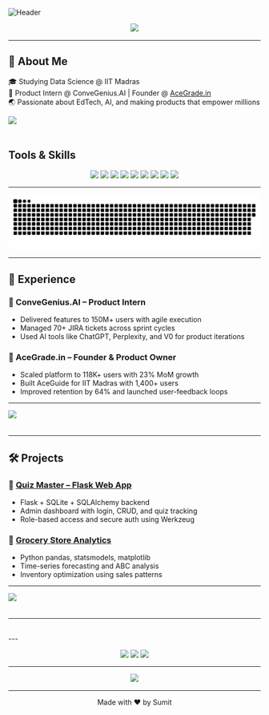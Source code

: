 ![Header](https://capsule-render.vercel.app/api?type=waving&color=gradient&height=250&section=header&text=Hi%20there!%20I'm%20Sumit%20👋&fontSize=35&fontAlign=40&fontColor=ffffff)

<p align="center">
<img src="https://readme-typing-svg.demolab.com?font=Fira+Code&size=22&pause=1000&center=true&vCenter=true&width=650&lines=Product+Manager+%7C+AI+Builder+%7C+Data+Driven;Scaling+Products+%F0%9F%9A%80;Driven+by+Impact+%26+User+Empathy"/>
</p>

---

## 🚀 About Me

🎓 Studying Data Science @ IIT Madras   
🧠 Product Intern @ ConveGenius.AI | Founder @ [AceGrade.in](https://acegrade.in)  
🌏 Passionate about EdTech, AI, and making products that empower millions

<img src="https://user-images.githubusercontent.com/74038190/212284158-e840e285-664b-44d7-b79b-e264b5e54825.gif" width="400">
<br><br>



## Tools & Skills

<p align="center">
  <img src="https://img.shields.io/badge/-Python-3776AB?style=for-the-badge&logo=python&logoColor=white"/>
  <img src="https://img.shields.io/badge/-Flask-000000?style=for-the-badge&logo=flask&logoColor=white"/>
  <img src="https://img.shields.io/badge/-SQL-4479A1?style=for-the-badge&logo=mysql&logoColor=white"/>
  <img src="https://img.shields.io/badge/-Power%20BI-F2C811?style=for-the-badge&logo=powerbi&logoColor=black"/>
  <img src="https://img.shields.io/badge/-Figma-F24E1E?style=for-the-badge&logo=figma&logoColor=white"/>
  <img src="https://img.shields.io/badge/-JIRA-0052CC?style=for-the-badge&logo=jira&logoColor=white"/>
  <img src="https://img.shields.io/badge/-Postman-FF6C37?style=for-the-badge&logo=postman&logoColor=white"/>
  <img src="https://img.shields.io/badge/-Excel-217346?style=for-the-badge&logo=microsoft-excel&logoColor=white"/>
  <img src="https://img.shields.io/badge/-Google%20Analytics-E37400?style=for-the-badge&logo=google-analytics&logoColor=white"/>
</p>

---

<p align="center">
 <img width="1000" src="github-snake.svg" alt="snake"/>
</p>

---
## 💼 Experience

### 🚀 ConveGenius.AI – Product Intern
- Delivered features to 150M+ users with agile execution
- Managed 70+ JIRA tickets across sprint cycles
- Used AI tools like ChatGPT, Perplexity, and V0 for product iterations

### 🧠 AceGrade.in – Founder & Product Owner
- Scaled platform to 118K+ users with 23% MoM growth
- Built AceGuide for IIT Madras with 1,400+ users
- Improved retention by 64% and launched user-feedback loops

---

<img src="https://github.com/Anmol-Baranwal/Cool-GIFs-For-GitHub/assets/74038190/80728820-e06b-4f96-9c9e-9df46f0cc0a5" width="600">
<br><br>

---

## 🛠️ Projects

### 🎯 [Quiz Master – Flask Web App](https://github.com/repo-sumit/MAD_1)
- Flask + SQLite + SQLAlchemy backend
- Admin dashboard with login, CRUD, and quiz tracking
- Role-based access and secure auth using Werkzeug

### 🛒 [Grocery Store Analytics](https://repo-sumit.github.io/BDM_Project/)
- Python pandas, statsmodels, matplotlib
- Time-series forecasting and ABC analysis
- Inventory optimization using sales patterns

---

<img src="https://user-images.githubusercontent.com/74038190/212747107-5b654ba5-31c6-4366-b42b-51b822e9bc52.gif" width="400">
<br><br>

---

<div id="header" align="center">
  <img src="https://komarev.com/ghpvc/?username=repo-sumit&style=for-the-badge&color=orange" alt=""/>
</div>
---
<p align="center">
  <a href="https://www.linkedin.com/in/in-sumit/"><img src="https://img.shields.io/badge/-LinkedIn-blue?style=for-the-badge&logo=linkedin&logoColor=white"/></a>
  <a href="mailto:chingaarisharma@gmail.com"><img src="https://img.shields.io/badge/-Gmail-D14836?style=for-the-badge&logo=gmail&logoColor=white"/></a>
  <a href="https://github.com/repo-sumit"><img src="https://img.shields.io/badge/-GitHub-181717?style=for-the-badge&logo=github&logoColor=white"/></a>
</p>

---

<p align="center">
  <img src="https://github-readme-stats.vercel.app/api?username=repo-sumit&show_icons=true&theme=radical"/>
</p>

---

<p align="center">Made with ❤️ by Sumit</p>
